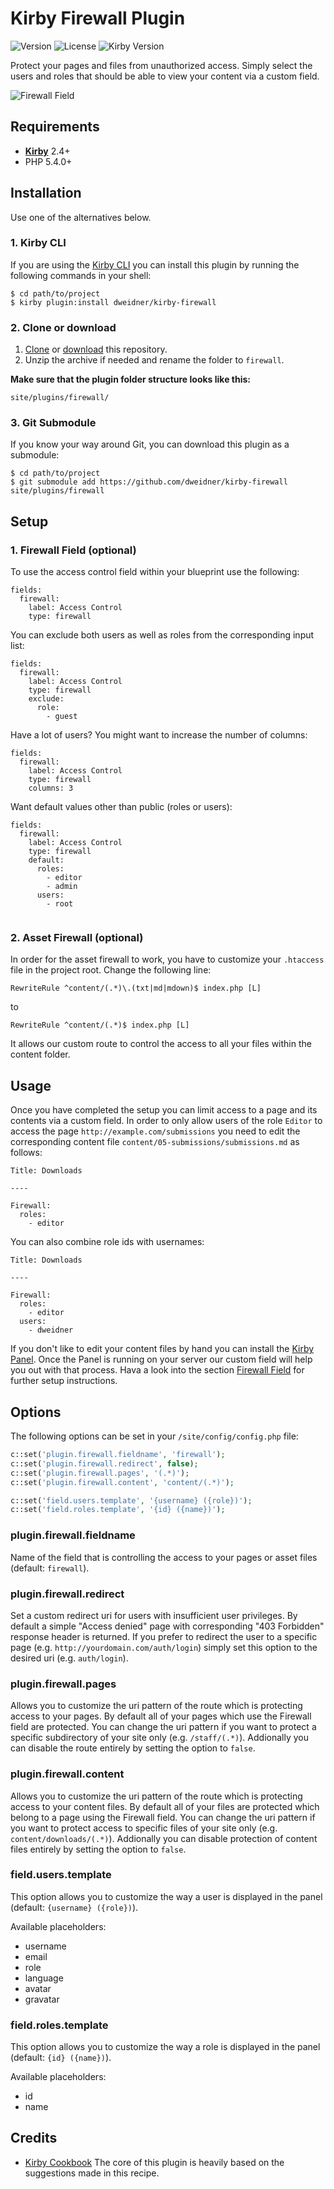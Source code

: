 # Kirby Firewall Plugin

![Version](https://img.shields.io/badge/version-1.0.1-orange.svg) ![License](https://img.shields.io/badge/license-MIT-green.svg) ![Kirby Version](https://img.shields.io/badge/Kirby-2.4%2B-red.svg)

Protect your pages and files from unauthorized access. Simply select the users and roles that should be able to view your content via a custom field.

![Firewall Field](http://dweidner.github.io/kirby-firewall/images/firewall-field.gif)

## Requirements

- [**Kirby**](https://getkirby.com/) 2.4+
- PHP 5.4.0+

## Installation

Use one of the alternatives below.

### 1. Kirby CLI

If you are using the [Kirby CLI](https://github.com/getkirby/cli) you can install this plugin by running the following commands in your shell:

```
$ cd path/to/project
$ kirby plugin:install dweidner/kirby-firewall
```

### 2. Clone or download

1. [Clone](https://github.com/dweidner/kirby-firewall.git) or [download](https://github.com/dweidner/kirby-firewall/archive/master.zip)  this repository.
2. Unzip the archive if needed and rename the folder to `firewall`.

**Make sure that the plugin folder structure looks like this:**

```
site/plugins/firewall/
```

### 3. Git Submodule

If you know your way around Git, you can download this plugin as a submodule:

```
$ cd path/to/project
$ git submodule add https://github.com/dweidner/kirby-firewall site/plugins/firewall
```

## Setup

### 1. Firewall Field (optional)

To use the access control field within your blueprint use the following:

```
fields:
  firewall:
    label: Access Control
    type: firewall
```

You can exclude both users as well as roles from the corresponding input list:

```
fields:
  firewall:
    label: Access Control
    type: firewall
    exclude:
      role:
        - guest
```

Have a lot of users? You might want to increase the number of columns:

```
fields:
  firewall:
    label: Access Control
    type: firewall
    columns: 3
```

Want default values other than public (roles or users):

```
fields:
  firewall:
    label: Access Control
    type: firewall
    default:
      roles:
        - editor
        - admin
      users:
        - root
 
```

### 2. Asset Firewall (optional)

In order for the asset firewall to work, you have to customize your `.htaccess` file in the project root. Change the following line:

```
RewriteRule ^content/(.*)\.(txt|md|mdown)$ index.php [L]
```

to

```
RewriteRule ^content/(.*)$ index.php [L]
```

It allows our custom route to control the access to all your files within the content folder.

## Usage

Once you have completed the setup you can limit access to a page and its contents via a custom field. In order to only allow users of the role `Editor` to access the page `http://example.com/submissions` you need to edit the corresponding content file `content/05-submissions/submissions.md` as follows:

```
Title: Downloads

----

Firewall:
  roles:
    - editor
```

You can also combine role ids with usernames:

```
Title: Downloads

----

Firewall:
  roles:
    - editor
  users:
    - dweidner
```

If you don't like to edit your content files by hand you can install the [Kirby Panel](https://github.com/getkirby/panel). Once the Panel is running on your server our custom field will help you out with that process. Hava a look into the section [Firewall Field](#1-firewall-field-optional) for further setup instructions.

## Options

The following options can be set in your `/site/config/config.php` file:

```php
c::set('plugin.firewall.fieldname', 'firewall');
c::set('plugin.firewall.redirect', false);
c::set('plugin.firewall.pages', '(.*)');
c::set('plugin.firewall.content', 'content/(.*)');

c::set('field.users.template', '{username} ({role})');
c::set('field.roles.template', '{id} ({name})');
```

### plugin.firewall.fieldname

Name of the field that is controlling the access to your pages or asset files (default: `firewall`).

### plugin.firewall.redirect

Set a custom redirect uri for users with insufficient user privileges. By default a simple "Access denied" page with corresponding "403 Forbidden" response header is returned. If you prefer to redirect the user to a specific page (e.g. `http://yourdomain.com/auth/login`) simply set this option to the desired uri (e.g. `auth/login`).

### plugin.firewall.pages

Allows you to customize the uri pattern of the route which is protecting access to your pages. By default all of your pages which use the Firewall field are protected. You can change the uri pattern if you want to protect a specific subdirectory of your site only (e.g. `/staff/(.*)`). Addionally you can disable the route entirely by setting the option to `false`.

### plugin.firewall.content

Allows you to customize the uri pattern of the route which is protecting access to your content files. By default all of your files are protected which belong to a page using the Firewall field. You can change the uri pattern if you want to protect access to specific files of your site only (e.g. `content/downloads/(.*)`). Addionally you can disable protection of content files  entirely by setting the option to `false`.

### field.users.template

This option allows you to customize the way a user is displayed in the panel (default: `{username} ({role})`).

Available placeholders:

- username
- email
- role
- language
- avatar
- gravatar

### field.roles.template

This option allows you to customize the way a role is displayed in the panel (default: `{id} ({name})`).

Available placeholders:

- id
- name

## Credits

- [Kirby Cookbook](https://getkirby.com/docs/cookbook/asset-firewall) The core of this plugin is heavily based on the suggestions made in this recipe.
